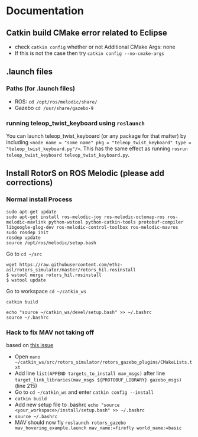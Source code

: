 # Documentation

## Catkin build CMake error related to Eclipse
- check ```catkin config``` whether or not Additional CMake Args: none
- If this is not the case then try ```catkin config --no-cmake-args```

## .launch files
### Paths (for .launch files)
- ROS: ```cd /opt/ros/melodic/share/```
- Gazebo ```cd /usr/share/gazebo-9```

### running teleop_twist_keyboard using ```roslaunch```
You can launch teleop_twist_keyboard (or any package for that matter) by including ```<node name = "some name" pkg = "teleop_twist_keyboard" type = "teleop_twist_keyboard.py"/>```. This has the same effect as running ```rosrun teleop_twist_keyboard teleop_twist_keyboard.py```.

## Install RotorS on ROS Melodic (please add corrections)

### Normal install Process
```
sudo apt-get update
sudo apt-get install ros-melodic-joy ros-melodic-octomap-ros ros-melodic-mavlink python-wstool python-catkin-tools protobuf-compiler libgoogle-glog-dev ros-melodic-control-toolbox ros-melodic-mavros
sudo rosdep init
rosdep update
source /opt/ros/melodic/setup.bash
```
Go to ```cd ~/src```
```
wget https://raw.githubusercontent.com/ethz-asl/rotors_simulator/master/rotors_hil.rosinstall
$ wstool merge rotors_hil.rosinstall
$ wstool update
```
Go to workspace ```cd ~/catkin_ws```   

```catkin build```

```
echo "source ~/catkin_ws/devel/setup.bash" >> ~/.bashrc
source ~/.bashrc
```
### Hack to fix MAV not taking off
based on [this issue](https://github.com/ethz-asl/rotors_simulator/issues/626)

- Open ```nano ~/catkin_ws/src/rotors_simulator/rotors_gazebo_plugins/CMakeLists.txt```
- Add line ```list(APPEND targets_to_install mav_msgs)``` after line ```target_link_libraries(mav_msgs ${PROTOBUF_LIBRARY} gazebo_msgs)``` (line 215)
- Go to ```cd ~/catkin_ws``` and enter ```catkin config --install```
- ```catkin build```
- Add new setup file to .bashrc ```echo "source <your_workspace>/install/setup.bash" >> ~/.bashrc```
- ```source ~/.bashrc```
- MAV should now fly ```roslaunch rotors_gazebo mav_hovering_example.launch mav_name:=firefly world_name:=basic```
